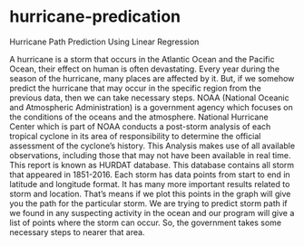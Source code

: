 # hurricane-predication
Hurricane Path Prediction Using Linear Regression

A hurricane is a storm that occurs in the Atlantic Ocean and the Pacific Ocean, their effect on human is often devastating. Every year during the season of the hurricane, many places are affected by it. But, if we somehow predict the hurricane that may occur in the specific region from the previous data, then we can take necessary steps.  NOAA (National Oceanic and Atmospheric Administration) is a government agency which focuses on the conditions of the oceans and the atmosphere. National Hurricane Center which is part of NOAA conducts a post-storm analysis of each tropical cyclone in its area of responsibility to determine the official assessment of the cyclone’s history. This Analysis makes use of all available observations, including those that may not have been available in real time. This report is known as HURDAT database. This database contains all storm that appeared in 1851-2016. Each storm has data points from start to end in latitude and longitude format. It has many more important results related to storm and location. That’s means if we plot this points in the graph will give you the path for the particular storm.  We are trying to predict storm path if we found in any suspecting activity in the ocean and our program will give a list of points where the storm can occur. So, the government takes some necessary steps to nearer that area. 
